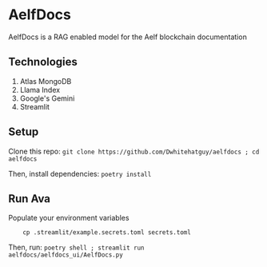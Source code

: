 # AelfDocs

AelfDocs is a RAG enabled model for the Aelf blockchain documentation

## Technologies

1. Atlas MongoDB
2. Llama Index
3. Google's Gemini
4. Streamlit

## Setup

Clone this repo: `git clone https://github.com/Dwhitehatguy/aelfdocs ; cd aelfdocs`

Then, install dependencies: `poetry install`

## Run Ava

Populate your environment variables

```
    cp .streamlit/example.secrets.toml secrets.toml
```

Then, run: `poetry shell ; streamlit run aelfdocs/aelfdocs_ui/AelfDocs.py`
